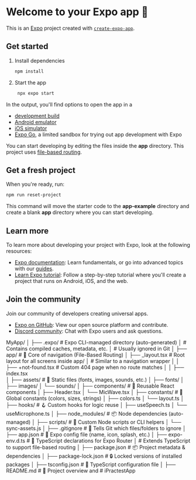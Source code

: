 # Welcome to your Expo app 👋

This is an [Expo](https://expo.dev) project created with [`create-expo-app`](https://www.npmjs.com/package/create-expo-app).

## Get started

1. Install dependencies

   ```bash
   npm install
   ```

2. Start the app

   ```bash
    npx expo start
   ```

In the output, you'll find options to open the app in a

- [development build](https://docs.expo.dev/develop/development-builds/introduction/)
- [Android emulator](https://docs.expo.dev/workflow/android-studio-emulator/)
- [iOS simulator](https://docs.expo.dev/workflow/ios-simulator/)
- [Expo Go](https://expo.dev/go), a limited sandbox for trying out app development with Expo

You can start developing by editing the files inside the **app** directory. This project uses [file-based routing](https://docs.expo.dev/router/introduction).

## Get a fresh project

When you're ready, run:

```bash
npm run reset-project
```

This command will move the starter code to the **app-example** directory and create a blank **app** directory where you can start developing.

## Learn more

To learn more about developing your project with Expo, look at the following resources:

- [Expo documentation](https://docs.expo.dev/): Learn fundamentals, or go into advanced topics with our [guides](https://docs.expo.dev/guides).
- [Learn Expo tutorial](https://docs.expo.dev/tutorial/introduction/): Follow a step-by-step tutorial where you'll create a project that runs on Android, iOS, and the web.

## Join the community

Join our community of developers creating universal apps.

- [Expo on GitHub](https://github.com/expo/expo): View our open source platform and contribute.
- [Discord community](https://chat.expo.dev): Chat with Expo users and ask questions.




MyApp/
│
├── .expo/                           # Expo CLI-managed directory (auto-generated)
│                                   # Contains compiled caches, metadata, etc.
│                                   # Usually ignored in Git
│
├── app/                             # 🔁 Core of navigation (File-Based Routing)
│   ├── _layout.tsx                  # Root layout for all screens inside app/
│                                   # Similar to a navigation wrapper
│
│   ├── +not-found.tsx              # Custom 404 page when no route matches
│
│   ├── index.tsx   
│
├── assets/                         # 🎨 Static files (fonts, images, sounds, etc.)
│   ├── fonts/
│   ├── images/
│   └── sounds/
│
├── components/                     # 🧩 Reusable React components
│   ├── Header.tsx
│   └── MicWave.tsx
│
├── constants/                      # 🔐 Global constants (colors, sizes, strings)
│   ├── colors.ts
│   └── layout.ts
│
├── hooks/                          # 🪝 Custom hooks for logic reuse
│   ├── useSpeech.ts
│   └── useMicrophone.ts
│
├── node_modules/                   # 📦 Node dependencies (auto-managed)
│
├── scripts/                        # 🔧 Custom Node scripts or CLI helpers
│   └── sync-assets.js
│
├── .gitignore                      # 🚫 Tells Git which files/folders to ignore
│
├── app.json                        # 📱 Expo config file (name, icon, splash, etc.)
│
├── expo-env.d.ts                   # 📘 TypeScript declarations for Expo Router
│                                   # Extends TypeScript to support file-based routing
│
├── package.json                    # 📦 Project metadata & dependencies
│
├── package-lock.json               # 🔒 Locked versions of installed packages
│
├── tsconfig.json                   # 🧠 TypeScript configuration file
│
├── README.md                       # 📝 Project overview and # iPractestApp
